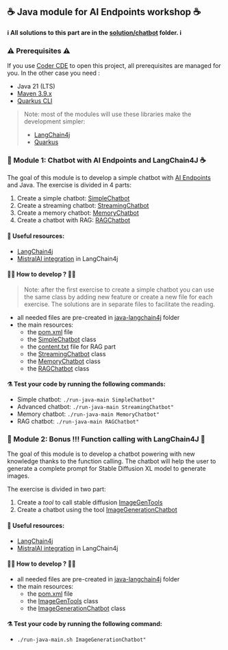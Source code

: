 ## ☕️ Java module for AI Endpoints workshop ☕️

**ℹ️ All solutions to this part are in the [solution/chatbot](../../../solutions/chatbot/) folder. ℹ️**

### ⚠️ Prerequisites ⚠️

If you use [Coder CDE](https://coder.com/) to open this project, all prerequisites are managed for you.
In the other case you need : 
 - Java 21 (LTS)
 - [Maven 3.9.x](https://maven.apache.org/download.cgi)
 - [Quarkus CLI](https://quarkus.io/guides/cli-tooling)

> Note: most of the modules will use these libraries make the development simpler: 
>  - [LangChain4j](https://docs.langchain4j.dev/intro/)
>  - [Quarkus](https://quarkus.io/)

### 🤖 Module 1: Chatbot with AI Endpoints and LangChain4J ☕️

The goal of this module is to develop a simple chatbot with [AI Endpoints](https://endpoints.ai.cloud.ovh.net/) and Java.
The exercise is divided in 4 parts:
1. Create a simple chatbot: [SimpleChatbot](./src/main/java/com/ovhcloud/ai/langchain4j/chatbot/SimpleChatbot.java)
1. Create a streaming chatbot: [StreamingChatbot](./src/main/java/com/ovhcloud/ai/langchain4j/chatbot/StreamingChatbot.java)
1. Create a memory chatbot: [MemoryChatbot](./src/main/java/com/ovhcloud/ai/langchain4j/chatbot/MemoryChatbot.java)
1. Create a chatbot with RAG: [RAGChatbot](./src/main/java/com/ovhcloud/ai/langchain4j/chatbot/RAGChatbot.java)

#### 🔗 Useful resources:
 - [LangChain4j](https://docs.langchain4j.dev/get-started)
 - [MistralAI integration](https://docs.langchain4j.dev/integrations/language-models/mistral-ai) in LangChain4j

#### 👩‍💻 How to develop ? 🧑‍💻

>Note: after the first exercise to create a simple chatbot you can use the same class by adding new feature or create a new file for each exercise.
>The solutions are in separate files to facilitate the reading.

  - all needed files are pre-created in [java-langchain4j](./) folder
  - the main resources:
    - the [pom.xml](./pom.xml) file
    - the [SimpleChatbot](./src/main/java/com/ovhcloud/ai/langchain4j/chatbot/SimpleChatbot.java) class
    - the [content.txt](./src/resources/rag-files/content.txt) file for RAG part
    - the [StreamingChatbot](./src/main/java/com/ovhcloud/ai/langchain4j/chatbot/StreamingChatbot.java) class
    - the [MemoryChatbot](./src/main/java/com/ovhcloud/ai/langchain4j/chatbot/MemoryChatbot.java) class
    - the [RAGChatbot](./src/main/java/com/ovhcloud/ai/langchain4j/chatbot/RAGChatbot.java) class

#### ⚗️ Test your code by running the following commands: 
 - Simple chatbot: `./run-java-main SimpleChatbot"`
 - Advanced chatbot: `./run-java-main StreamingChatbot"`
 - Memory chatbot: `./run-java-main MemoryChatbot"`
 - RAG chatbot: `./run-java-main RAGChatbot"`

### 🤖 Module 2: Bonus !!! Function calling with LangChain4J 🦜

The goal of this module is to develop a chatbot powering with new knowledge thanks to the function calling.
The chatbot will help the user to generate a complete prompt for Stable Diffusion XL model to generate images.

The exercise is divided in two part:
 1. Create a _tool_ to call stable diffusion [ImageGenTools](./src/main/java/com/ovhcloud/ai/langchain4j/chatbot/ImageGenTools.java)
 2. Create a chatbot using the tool [ImageGenerationChatbot](./src/main/java/com/ovhcloud/ai/langchain4j/chatbot/ImageGenerationChatbot.java)

#### 🔗 Useful resources:
 - [LangChain4j](https://docs.langchain4j.dev/get-started)
 - [MistralAI integration](https://docs.langchain4j.dev/integrations/language-models/mistral-ai) in LangChain4j

#### 👩‍💻 How to develop ? 🧑‍💻

  - all needed files are pre-created in [java-langchain4j](./) folder
  - the main resources:
    - the [pom.xml](./pom.xml) file
    - the [ImageGenTools](./src/main/java/com/ovhcloud/ai/langchain4j/chatbot/ImageGenTools.java) class
    - the [ImageGenerationChatbot](./src/main/java/com/ovhcloud/ai/langchain4j/chatbot/ImageGenerationChatbot.java) class

#### ⚗️ Test your code by running the following command: 
 - `./run-java-main.sh ImageGenerationChatbot"`
